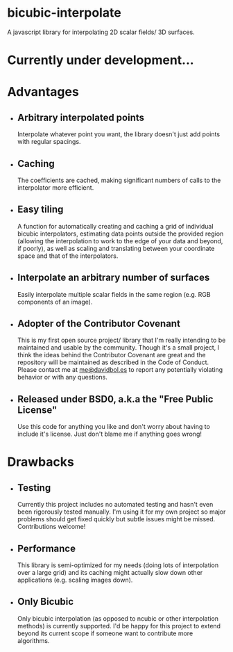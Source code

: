 # bicubic-interpolate
A javascript library for interpolating 2D scalar fields/ 3D surfaces.

# Currently under development...

# Advantages
- ## Arbitrary interpolated points
  Interpolate whatever point you want, the library doesn't just add points with regular spacings.
- ## Caching
  The coefficients are cached, making significant numbers of calls to the interpolator more efficient.
- ## Easy tiling
  A function for automatically creating and caching a grid of individual bicubic interpolators, estimating data points outside the provided region (allowing the interpolation to work to the edge of your data and beyond, if poorly), as well as scaling and translating between your coordinate space and that of the interpolators.
- ## Interpolate an arbitrary number of surfaces
  Easily interpolate multiple scalar fields in the same region (e.g. RGB components of an image).
- ## Adopter of the Contributor Covenant
  This is my first open source project/ library that I'm really intending to be maintained and usable by the community. Though it's a small project, I think the ideas behind the Contributor Covenant are great and the repository will be maintained as described in the Code of Conduct. Please contact me at me@davidbol.es to report any potentially violating behavior or with any questions.
- ## Released under BSD0, a.k.a the "Free Public License"
  Use this code for anything you like and don't worry about having to include it's license. Just don't blame me if anything goes wrong!

# Drawbacks
- ## Testing
  Currently this project includes no automated testing and hasn't even been rigorously tested manually. I'm using it for my own project so major problems should get fixed quickly but subtle issues might be missed. Contributions welcome!
- ## Performance
  This library is semi-optimized for my needs (doing lots of interpolation over a large grid) and its caching might actually slow down other applications (e.g. scaling images down).
- ## Only Bicubic
  Only bicubic interpolation (as opposed to ncubic or other interpolation methods) is currently supported. I'd be happy for this project to extend beyond its current scope if someone want to contribute more algorithms.